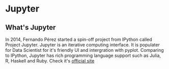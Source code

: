 # Jupyter

## What's Jupyter
In 2014, Fernando Pérez started a spin-off project from IPython called Project Jupyter. Jupyter is an iterative computing interface. It is populater for Data Scientist for it's friendly UI and intergration with pyplot. Comparing to IPython, Jupyter has rich programming language support such as Julia, R, Haskell and Ruby. Check it's [official site](https://jupyter.readthedocs.io/en/latest/index.html)
